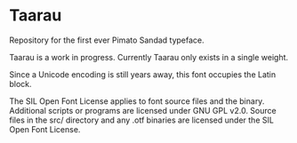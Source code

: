 # Taarau
Repository for the first ever Pimato Sandad typeface.

Taarau is a work in progress. Currently Taarau only exists in a single weight.

Since a Unicode encoding is still years away, this font occupies the Latin block.

The SIL Open Font License applies to font source files and the binary. Additional scripts or programs are licensed under GNU GPL v2.0.
Source files in the src/ directory and any .otf binaries are licensed under the SIL Open Font License.
